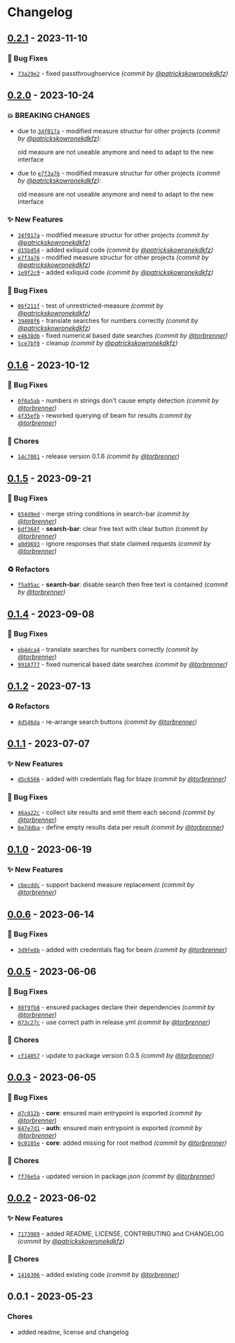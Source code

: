 # Changelog
## [0.2.1] - 2023-11-10
### :bug: Bug Fixes
- [`73a29e2`](https://github.com/samply/lens/commit/73a29e249916fbfa93178997a07d69d9d92919fb) - fixed passthroughservice *(commit by [@patrickskowronekdkfz](https://github.com/patrickskowronekdkfz))*


## [0.2.0] - 2023-10-24
### :boom: BREAKING CHANGES
- due to [`34f017a`](https://github.com/samply/lens/commit/34f017af74d9e2faeeea3b8db67f1a33fa498e5b) - modified measure structur for other projects *(commit by [@patrickskowronekdkfz](https://github.com/patrickskowronekdkfz))*:

  old measure are not useable anymore and need to adapt to the new interface

- due to [`e7f3a76`](https://github.com/samply/lens/commit/e7f3a76e2618449637d54f09b323e6a1bf806e70) - modified measure structur for other projects *(commit by [@patrickskowronekdkfz](https://github.com/patrickskowronekdkfz))*:

  old measure are not useable anymore and need to adapt to the new interface


### :sparkles: New Features
- [`34f017a`](https://github.com/samply/lens/commit/34f017af74d9e2faeeea3b8db67f1a33fa498e5b) - modified measure structur for other projects *(commit by [@patrickskowronekdkfz](https://github.com/patrickskowronekdkfz))*
- [`d15bd54`](https://github.com/samply/lens/commit/d15bd543292166de6a39fc7c98fc8f0446b955fa) - added exliquid code *(commit by [@patrickskowronekdkfz](https://github.com/patrickskowronekdkfz))*
- [`e7f3a76`](https://github.com/samply/lens/commit/e7f3a76e2618449637d54f09b323e6a1bf806e70) - modified measure structur for other projects *(commit by [@patrickskowronekdkfz](https://github.com/patrickskowronekdkfz))*
- [`1e9f2c9`](https://github.com/samply/lens/commit/1e9f2c9664cf84ba04688a682952d0dfcbe98b2e) - added exliquid code *(commit by [@patrickskowronekdkfz](https://github.com/patrickskowronekdkfz))*

### :bug: Bug Fixes
- [`06f211f`](https://github.com/samply/lens/commit/06f211fdf31ec244ad0e414f3d1595725d0ae833) - test of unrestricted-measure *(commit by [@patrickskowronekdkfz](https://github.com/patrickskowronekdkfz))*
- [`39408f6`](https://github.com/samply/lens/commit/39408f6b098d7a1d0ab620fb9c4c615bcd409cc0) - translate searches for numbers correctly *(commit by [@patrickskowronekdkfz](https://github.com/patrickskowronekdkfz))*
- [`e4638db`](https://github.com/samply/lens/commit/e4638dbdb51734f4427b4d42cba61c1a96143488) - fixed numerical based date searches *(commit by [@torbrenner](https://github.com/torbrenner))*
- [`5ce7bf0`](https://github.com/samply/lens/commit/5ce7bf038aedc59e061d46f5de56be4f109242ab) - cleanup *(commit by [@patrickskowronekdkfz](https://github.com/patrickskowronekdkfz))*


## [0.1.6] - 2023-10-12
### :bug: Bug Fixes
- [`0f0a5ab`](https://github.com/samply/lens/commit/0f0a5abb9032301d418ef14555e81499f3fb5206) - numbers in strings don't cause empty detection *(commit by [@torbrenner](https://github.com/torbrenner))*
- [`4f35efb`](https://github.com/samply/lens/commit/4f35efb270d8da525d6c3056557fb8eaae62697f) - reworked querying of beam for results *(commit by [@torbrenner](https://github.com/torbrenner))*

### :wrench: Chores
- [`14c7081`](https://github.com/samply/lens/commit/14c708155d0901d83fbef9126d5fb9c86ecaa943) - release version 0.1.6 *(commit by [@torbrenner](https://github.com/torbrenner))*


## [0.1.5] - 2023-09-21
### :bug: Bug Fixes
- [`654d9ed`](https://github.com/samply/lens/commit/654d9ed4222deb3fe249585654dce764269b2037) - merge string conditions in search-bar *(commit by [@torbrenner](https://github.com/torbrenner))*
- [`6df364f`](https://github.com/samply/lens/commit/6df364fcb030ef07bf11399a1946b41e876ab4dd) - **search-bar**: clear free text with clear button *(commit by [@torbrenner](https://github.com/torbrenner))*
- [`a0d9693`](https://github.com/samply/lens/commit/a0d96932d4b2c31478b3354a4852309af06a3d94) - ignore responses that state claimed requests *(commit by [@torbrenner](https://github.com/torbrenner))*

### :recycle: Refactors
- [`f5a95ac`](https://github.com/samply/lens/commit/f5a95ac8a61677310270d98b72b291c1d41efbcc) - **search-bar**: disable search then free text is contained *(commit by [@torbrenner](https://github.com/torbrenner))*


## [0.1.4] - 2023-09-08
### :bug: Bug Fixes
- [`eb4dca4`](https://github.com/samply/lens/commit/eb4dca4b0ba42842054230df0c0fba939c5b7c17) - translate searches for numbers correctly *(commit by [@torbrenner](https://github.com/torbrenner))*
- [`9918777`](https://github.com/samply/lens/commit/9918777348eefbb1b6a03320f843b10f7dcd3faa) - fixed numerical based date searches *(commit by [@torbrenner](https://github.com/torbrenner))*


## [0.1.2] - 2023-07-13
### :recycle: Refactors
- [`4d546da`](https://github.com/samply/lens/commit/4d546da130b59c160dc35404b05aee1f683f4200) - re-arrange search buttons *(commit by [@torbrenner](https://github.com/torbrenner))*


## [0.1.1] - 2023-07-07
### :sparkles: New Features
- [`d5c6566`](https://github.com/samply/lens/commit/d5c65667c0e936541e3df8c093ddf0557c56ff1f) - added with credentials flag for blaze *(commit by [@torbrenner](https://github.com/torbrenner))*

### :bug: Bug Fixes
- [`46aa22c`](https://github.com/samply/lens/commit/46aa22cc29f5308e1c3136d833d0834daddc933c) - collect site results and emit them each second *(commit by [@torbrenner](https://github.com/torbrenner))*
- [`6e7ddba`](https://github.com/samply/lens/commit/6e7ddba948cdeb9b1bd26481f27e61b3a5ea052b) - define empty results data per result *(commit by [@torbrenner](https://github.com/torbrenner))*


## [0.1.0] - 2023-06-19
### :sparkles: New Features
- [`cbecddc`](https://github.com/samply/lens/commit/cbecddc6c5de6a71d966097efc8eebfc1a8538ef) - support backend measure replacement *(commit by [@torbrenner](https://github.com/torbrenner))*


## [0.0.6] - 2023-06-14
### :bug: Bug Fixes
- [`3d9fe8b`](https://github.com/samply/lens/commit/3d9fe8bc2a26f43ea796267e701293c131c30981) - added with credentials flag for beam *(commit by [@torbrenner](https://github.com/torbrenner))*


## [0.0.5] - 2023-06-06
### :bug: Bug Fixes
- [`80f9fb8`](https://github.com/samply/lens/commit/80f9fb8e5f10b050bd172273c727914a7e05f32a) - ensured packages declare their dependencies *(commit by [@torbrenner](https://github.com/torbrenner))*
- [`073c27c`](https://github.com/samply/lens/commit/073c27cc10cb2dff325792adcdb31cb88ed6e336) - use correct path in release.yml *(commit by [@torbrenner](https://github.com/torbrenner))*

### :wrench: Chores
- [`cf14057`](https://github.com/samply/lens/commit/cf14057592c349b281c52fe0e01d6624e1358e58) - update to package version 0.0.5 *(commit by [@torbrenner](https://github.com/torbrenner))*


## [0.0.3] - 2023-06-05
### :bug: Bug Fixes
- [`d7c012b`](https://github.com/samply/lens/commit/d7c012b06ff80d138eac45c42cca879648565a33) - **core**: ensured main entrypoint is exported *(commit by [@torbrenner](https://github.com/torbrenner))*
- [`847e7d1`](https://github.com/samply/lens/commit/847e7d156580f3ca29e4d258f305be89288cd754) - **auth**: ensured main entrypoint is exported *(commit by [@torbrenner](https://github.com/torbrenner))*
- [`0c0185e`](https://github.com/samply/lens/commit/0c0185e5eb71274f2fbc42fe48584ca6871b9f39) - **core**: added missing for root method *(commit by [@torbrenner](https://github.com/torbrenner))*

### :wrench: Chores
- [`ff76e5a`](https://github.com/samply/lens/commit/ff76e5a65858dc1057197e1cc747c5c331c379cb) - updated version in package.json *(commit by [@torbrenner](https://github.com/torbrenner))*


## [0.0.2] - 2023-06-02
### :sparkles: New Features
- [`7173989`](https://github.com/samply/lens/commit/7173989df808a694e857dd67f4519f4572ef7d4e) - added README, LICENSE,  CONTRIBUTING and CHANGELOG *(commit by [@patrickskowronekdkfz](https://github.com/patrickskowronekdkfz))*

### :wrench: Chores
- [`1416306`](https://github.com/samply/lens/commit/14163062d0444490fce90cae2e72c40152649778) - added existing code *(commit by [@torbrenner](https://github.com/torbrenner))*


## 0.0.1 - 2023-05-23
### Chores
- added readme, license and changelog


[0.0.2]: https://github.com/samply/lens/compare/0.0.1...0.0.2
[0.0.3]: https://github.com/samply/lens/compare/0.0.2...0.0.3
[0.0.5]: https://github.com/samply/lens/compare/0.0.3...0.0.5
[0.0.6]: https://github.com/samply/lens/compare/0.0.5...0.0.6
[0.1.0]: https://github.com/samply/lens/compare/0.0.6...0.1.0
[0.1.1]: https://github.com/samply/lens/compare/0.1.0...0.1.1
[0.1.2]: https://github.com/samply/lens/compare/0.1.1...0.1.2
[0.1.4]: https://github.com/samply/lens/compare/0.1.3...0.1.4
[0.1.5]: https://github.com/samply/lens/compare/0.1.4...0.1.5
[0.1.6]: https://github.com/samply/lens/compare/0.1.5...0.1.6
[0.2.0]: https://github.com/samply/lens/compare/0.1.6...0.2.0
[0.2.1]: https://github.com/samply/lens/compare/0.2.0...0.2.1
